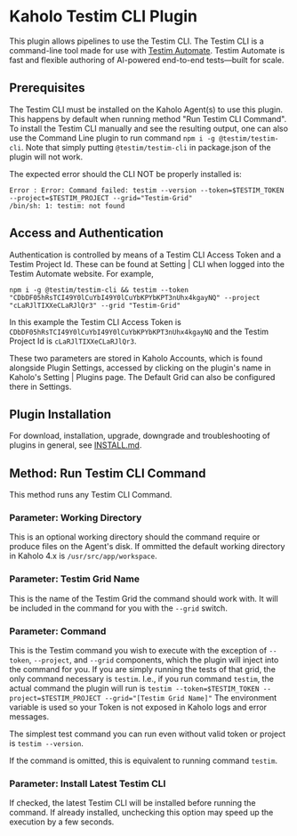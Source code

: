 # Kaholo Testim CLI Plugin
This plugin allows pipelines to use the Testim CLI. The Testim CLI is a command-line tool made for use with [Testim Automate](https://www.testim.io/test-automation-tool/). Testim Automate is fast and flexible authoring of AI-powered end-to-end tests—built for scale.

## Prerequisites
The Testim CLI must be installed on the Kaholo Agent(s) to use this plugin. This happens by default when running method "Run Testim CLI Command". To install the Testim CLI manually and see the resulting output, one can also use the Command Line plugin to run command `npm i -g @testim/testim-cli`. Note that simply putting `@testim/testim-cli` in package.json of the plugin will not work.

The expected error should the CLI NOT be properly installed is:

    Error : Error: Command failed: testim --version --token=$TESTIM_TOKEN --project=$TESTIM_PROJECT --grid="Testim-Grid"
    /bin/sh: 1: testim: not found

## Access and Authentication
Authentication is controlled by means of a Testim CLI Access Token and a Testim Project Id. These can be found at Setting | CLI when logged into the Testim Automate website. For example,

    npm i -g @testim/testim-cli && testim --token "CDbDF05hRsTCI49Y0lCuYbI49Y0lCuYbKPYbKPT3nUhx4kgayNQ" --project "cLaRJlTIXXeCLaRJlQr3" --grid "Testim-Grid"

In this example the Testim CLI Access Token is `CDbDF05hRsTCI49Y0lCuYbI49Y0lCuYbKPYbKPT3nUhx4kgayNQ` and the Testim Project Id is `cLaRJlTIXXeCLaRJlQr3`.

These two parameters are stored in Kaholo Accounts, which is found alongside Plugin Settings, accessed by clicking on the plugin's name in Kaholo's Setting | Plugins page. The Default Grid can also be configured there in Settings.

## Plugin Installation
For download, installation, upgrade, downgrade and troubleshooting of plugins in general, see [INSTALL.md](./INSTALL.md).

## Method: Run Testim CLI Command
This method runs any Testim CLI Command.

### Parameter: Working Directory
This is an optional working directory should the command require or produce files on the Agent's disk. If ommitted the default working directory in Kaholo 4.x is `/usr/src/app/workspace`.

### Parameter: Testim Grid Name
This is the name of the Testim Grid the command should work with. It will be included in the command for you with the `--grid` switch.

### Parameter: Command
This is the Testim command you wish to execute with the exception of `--token`, `--project`, and `--grid` components, which the plugin will inject into the command for you. If you are simply running the tests of that grid, the only command necessary is `testim`. I.e., if you run command `testim`, the actual command the plugin will run is `testim --token=$TESTIM_TOKEN --project=$TESTIM_PROJECT --grid="[Testim Grid Name]"` The environment variable is used so your Token is not exposed in Kaholo logs and error messages.

The simplest test command you can run even without valid token or project is `testim --version`.

If the command is omitted, this is equivalent to running command `testim`.

### Parameter: Install Latest Testim CLI
If checked, the latest Testim CLI will be installed before running the command. If already installed, unchecking this option may speed up the execution by a few seconds.